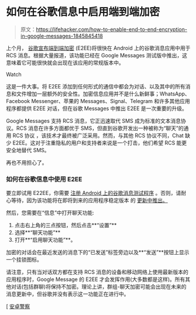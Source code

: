 # 如何在谷歌信息中启用端到端加密

> 原文：<https://lifehacker.com/how-to-enable-end-to-end-encryption-in-google-messages-1845845418>

上个月， [谷歌宣布端到端加密](https://blog.google/products/messages/helping-you-connect-around-world-messages/) (E2EE)将很快在 Android 上的谷歌消息应用中用于 RCS 消息。根据大量报道，该功能已经在 Google Messages 测试版中推出，这意味着它可能很快就会出现在该应用的常规版本中。

Watch

这是一件大事。将 E2EE 添加到任何形式的通信中都会为对话、以及其中的所有消息和文件增加一层额外的安全性。加密信息应用并不是什么新鲜事；WhatsApp、Facebook Messenger、苹果的 Messages、Signal、Telegram 和许多其他应用程序都提供 E2EE 对话，但在谷歌 Messages 中推出 E2EE 是一次重要的升级。

Google Messages 支持 RCS 消息，它正迅速取代 SMS 成为标准的文本消息协议。RCS 消息在许多方面都优于 SMS，但直到谷歌开发出一种被称为“聊天”的通用 RCS 协议 ，该技术才最终被广泛采用。然而，与其他 RCS 协议不同，Chat 缺少 E2EE。这对于注重隐私的用户和支持者来说是一个打击，他们希望 RCS 能更安全地替代 SMS。

再也不用担心了。

### 如何在谷歌信息中使用 E2EE

要立即试用 E22EE，你需要 [注册 Android 上的谷歌消息测试程序](https://play.google.com/apps/testing/com.google.android.apps.messaging?authuser=0&hl=en) 。否则，请耐心等待，因为该功能将在即将到来的应用程序稳定版本 的 [更新中推出。](https://play.google.com/store/apps/details?id=com.google.android.apps.messaging&hl=en_US&gl=US) 

然后，您需要在“信息”中打开聊天功能:

1.  点击右上角的三点按钮，然后点击**“设置”**
2.  选择**“聊天功能”**
3.  打开**“启用聊天功能”**。

加密的对话会在最近发送的消息下的“已发送”标签旁边以及**“发送”**按钮上显示一个挂锁图标。

请注意，只有当对话双方都在支持 RCS 消息的设备和移动网络上使用最新版本的应用程序时，Google Message 的 E2EE 才会发挥作用(大多数都是这样)。所有其他对话(包括群聊)将保持不加密。理论上讲，群组-聊天加密可能会出现在未来的消息更新中，但谷歌并没有表示这一功能正在进行中。

[ [安卓警察](https://www.androidpolice.com/2020/12/08/end-to-end-encryption-for-rcs-starts-rolling-out-in-google-messages-beta/)